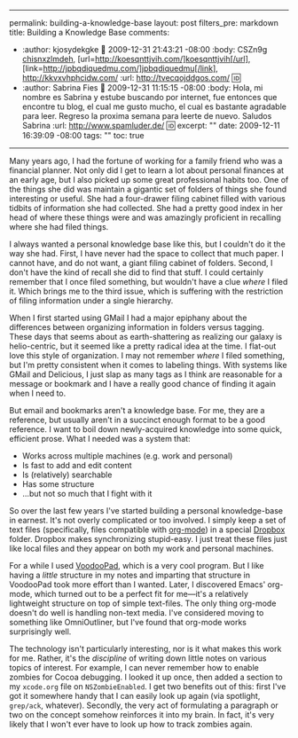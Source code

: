 ----- 
permalink: building-a-knowledge-base
layout: post
filters_pre: markdown
title: Building a Knowledge Base
comments: 
- :author: kjosydekgke
  :date: 2009-12-31 21:43:21 -08:00
  :body: CSZn9g  <a href="http://chisnxzlmdeh.com/" rel="nofollow">chisnxzlmdeh</a>, [url=http://koesqnttjvih.com/]koesqnttjvih[/url], [link=http://jpbqdiquedmu.com/]jpbqdiquedmu[/link], http://kkvxvhphcidw.com/
  :url: http://tvecqojddgos.com/
  :id: 
- :author: Sabrina Fies
  :date: 2009-12-31 11:15:15 -08:00
  :body: Hola, mi nombre es Sabrina y estube buscando por internet, fue entonces que encontre tu blog, el cual me gusto mucho, el cual es bastante agradable para leer. Regreso la proxima semana para leerte de nuevo. Saludos Sabrina
  :url: http://www.spamluder.de/
  :id: 
excerpt: ""
date: 2009-12-11 16:39:09 -08:00
tags: ""
toc: true
-----
Many years ago, I had the fortune of working for a family friend who was a financial planner. Not only did I get to learn a lot about personal finances at an early age, but I also picked up some great professional habits too. One of the things she did was maintain a gigantic set of folders of things she found interesting or useful. She had a four-drawer filing cabinet filled with various tidbits of information she had collected. She had a pretty good index in her head of where these things were and was amazingly proficient in recalling where she had filed things.

I always wanted a personal knowledge base like this, but I couldn't do it the way she had. First, I have never had the space to collect that much paper. I cannot have, and do not want, a giant filing cabinet of folders. Second, I don't have the kind of recall she did to find that stuff. I could certainly remember that I once filed something, but wouldn't have a clue _where_ I filed it. Which brings me to the third issue, which is suffering with the restriction of filing information under a single hierarchy.

When I first started using GMail I had a major epiphany about the differences between organizing information in folders versus tagging. These days that seems about as earth-shattering as realizing our galaxy is helio-centric, but it seemed like a pretty radical idea at the time. I flat-out love this style of organization. I may not remember _where_ I filed something, but I'm pretty consistent when it comes to labeling things. With systems like GMail and Delicious, I just slap as many tags as I think are reasonable for a message or bookmark and I have a really good chance of finding it again when I need to.

But email and bookmarks aren't a knowledge base. For me, they are a reference, but usually aren't in a succinct enough format to be a good reference. I want to boil down newly-acquired knowledge into some quick, efficient prose. What I needed was a system that:
*  Works across multiple machines (e.g. work and personal)
*  Is fast to add and edit content
*  Is (relatively) searchable
*  Has some structure
*  …but not so much that I fight with it


So over the last few years I've started building a personal knowledge-base in earnest. It's not overly complicated or too involved. I simply keep a set of text files (specifically, files compatible with [org-mode](http://orgmode.org/)) in a special [Dropbox](https://www.dropbox.com/) folder. Dropbox makes synchronizing stupid-easy. I just treat these files just like local files and they appear on both my work and personal machines.

For a while I used [VoodooPad](http://flyingmeat.com/voodoopad/), which is a very cool program. But I like having a _little_ structure in my notes and imparting that structure in VoodooPad took more effort than I wanted. Later, I discovered Emacs' org-mode, which turned out to be a perfect fit for me—it's a relatively lightweight structure on top of simple text-files. The only thing org-mode doesn't do well is handling non-text media. I've considered moving to something like OmniOutliner, but I've found that org-mode works surprisingly well.

The technology isn't particularly interesting, nor is it what makes this work for me. Rather, it's the _discipline_ of writing down little notes on various topics of interest. For example, I can never remember how to enable zombies for Cocoa debugging. I looked it up once, then added a section to my `xcode.org` file on `NSZombieEnabled`. I get two benefits out of this: first I've got it somewhere handy that I can easily look up again (via spotlight, `grep/ack`, whatever). Secondly, the very act of formulating a paragraph or two on the concept somehow reinforces it into my brain. In fact, it's very likely that I won't ever have to look up how to track zombies again.

